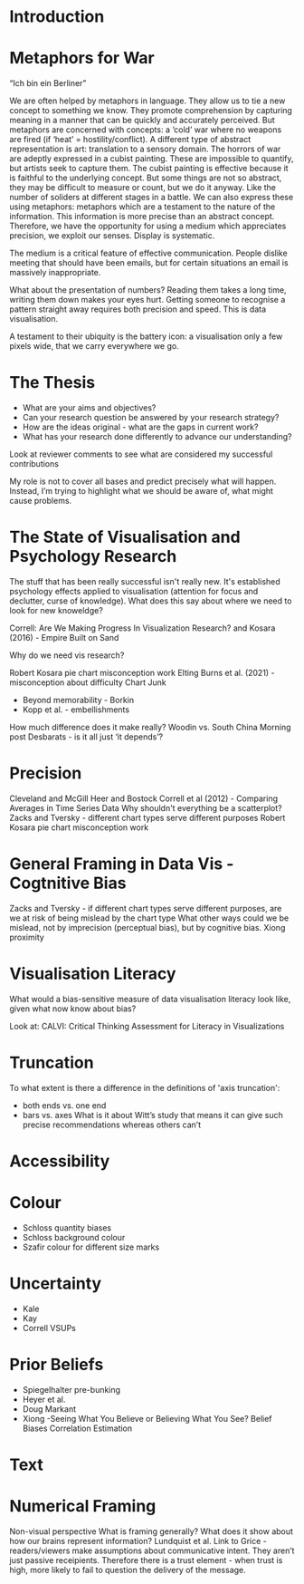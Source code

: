 # Introduction

# Metaphors for War

“Ich bin ein Berliner”

We are often helped by metaphors in language. They allow us to tie a new concept to something we know. They promote comprehension by capturing meaning in a manner that can be quickly and accurately perceived. But metaphors are concerned with concepts: a ‘cold’ war where no weapons are fired (if ‘heat’ = hostility/conflict). A different type of abstract representation is art: translation to a sensory domain. The horrors of war are adeptly expressed in a cubist painting. These are impossible to quantify, but artists seek to capture them. The cubist painting is effective because it is faithful to the underlying concept. But some things are not so abstract, they may be difficult to measure or count, but we do it anyway. Like the number of soliders at different stages in a battle. We can also express these using metaphors: metaphors which are a testament to the nature of the information. This information is more precise than an abstract concept. Therefore, we have the opportunity for using a medium which appreciates precision, we exploit our senses. Display is systematic.

The medium is a critical feature of effective communication. People dislike meeting that should have been emails, but for certain situations an email is massively inappropriate. 

What about the presentation of numbers? Reading them takes a long time, writing them down makes your eyes hurt. Getting someone to recognise a pattern straight away requires both precision and speed. This is data visualisation. 

A testament to their ubiquity is the battery icon: a visualisation only a few pixels wide, that we carry everywhere we go. 






# The Thesis

  * What are your aims and objectives?
  * Can your research question be answered by your research strategy?
  * How are the ideas original - what are the gaps in current work?
  * What has your research done differently to advance our understanding?

Look at reviewer comments to see what are considered my successful contributions 

My role is not to cover all bases and predict precisely what will happen. Instead, I’m trying to highlight what we should be aware of, what might cause problems. 

# The State of Visualisation and Psychology Research

The stuff that has been really successful isn't really new. It's established psychology effects applied to visualisation (attention for focus and declutter, curse of knowledge). What does this say about where we need to look for new knoweldge?

Correll: Are We Making Progress In Visualization Research?
and Kosara (2016) - Empire Built on Sand

Why do we need vis research?

Robert Kosara pie chart misconception work
Elting
Burns et al. (2021) - misconception about difficulty
Chart Junk
  * Beyond memorability - Borkin
  * Kopp et al. - embellishments
  
How much difference does it make really?
Woodin vs. South China Morning post
Desbarats - is it all just ‘it depends’?

# Precision

Cleveland and McGill
Heer and Bostock
Correll et al (2012) - Comparing Averages in Time Series Data
Why shouldn't everything be a scatterplot?
Zacks and Tversky - different chart types serve different purposes
Robert Kosara pie chart misconception work

# General Framing in Data Vis - Cogtnitive Bias

Zacks and Tversky - if different chart types serve different purposes, are we at risk of being mislead by the chart type
What other ways could we be mislead, not by imprecision (perceptual bias), but by cognitive bias.
Xiong proximity

# Visualisation Literacy

What would a bias-sensitive measure of data visualisation literacy look like, given what now know about bias?

Look at: CALVI: Critical Thinking Assessment for Literacy in Visualizations

# Truncation

To what extent is there a difference in the definitions of 'axis truncation':
  * both ends vs. one end
  * bars vs. axes
What is it about Witt’s study that means it can give such precise recommendations whereas others can’t
  
# Accessibility

# Colour

  * Schloss quantity biases
  * Schloss background colour
  * Szafir colour for different size marks

# Uncertainty

  * Kale
  * Kay
  * Correll VSUPs

# Prior Beliefs

  * Spiegelhalter pre-bunking
  * Heyer et al. 
  * Doug Markant
  * Xiong -Seeing What You Believe or Believing What You See? Belief Biases Correlation Estimation

# Text

# Numerical Framing

Non-visual perspective
What is framing generally? What does it show about how our brains represent information?
Lundquist et al. 
Link to Grice - readers/viewers make assumptions about communicative intent. They aren’t just passive receipients. 
Therefore there is a trust element - when trust is high, more likely to fail to question the delivery of the message. 




  
